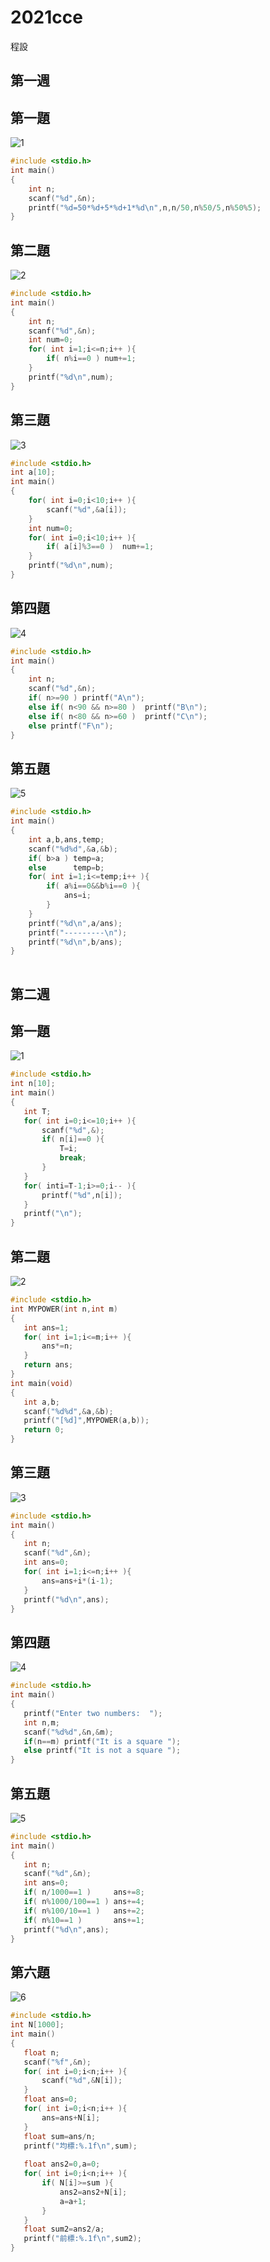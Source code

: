 # 2021cce
程設

## 第一週

## 第一題

![1](https://github.com/ZeroOne123456/2021cce/blob/gh-pages/1.png?raw=true)

```c
#include <stdio.h>
int main()
{
	int n;
	scanf("%d",&n);
	printf("%d=50*%d+5*%d+1*%d\n",n,n/50,n%50/5,n%50%5);
}
```
## 第二題

![2](https://github.com/ZeroOne123456/2021cce/blob/gh-pages/2.png)

```c
#include <stdio.h>
int main()
{
	int n;
	scanf("%d",&n);
	int num=0;
	for( int i=1;i<=n;i++ ){
		if( n%i==0 ) num+=1;
	}
	printf("%d\n",num);
}
```

## 第三題

![3](https://github.com/ZeroOne123456/2021cce/blob/gh-pages/3.png)

```c
#include <stdio.h>
int a[10];
int main()
{
	for( int i=0;i<10;i++ ){
		scanf("%d",&a[i]);
	}
	int num=0;
	for( int i=0;i<10;i++ ){
		if( a[i]%3==0 )  num+=1; 
	}
	printf("%d\n",num);
}
```

## 第四題

![4](https://github.com/ZeroOne123456/2021cce/blob/gh-pages/4.png?raw=true)

```c
#include <stdio.h>
int main()
{
	int n;
	scanf("%d",&n);
	if( n>=90 ) printf("A\n");
	else if( n<90 && n>=80 )  printf("B\n");
	else if( n<80 && n>=60 )  printf("C\n");
	else printf("F\n");
}
```

## 第五題

![5](https://github.com/ZeroOne123456/2021cce/blob/gh-pages/5.png)

```c
#include <stdio.h>
int main()
{
    int a,b,ans,temp;
    scanf("%d%d",&a,&b);
    if( b>a ) temp=a;
    else      temp=b;
    for( int i=1;i<=temp;i++ ){
        if( a%i==0&&b%i==0 ){
            ans=i;
        }
    }
    printf("%d\n",a/ans);
    printf("---------\n");
    printf("%d\n",b/ans);
}
  
```
 
 ## 第二週 
 
 ## 第一題
 
 ![1](https://github.com/ZeroOne123456/2021cce/blob/7c1eaa20fbf5c212be3097be1a619a27ab0da026/HW%201.png)
 
 ```c
 #include <stdio.h>
 int n[10];
 int main()
 {
 	int T;
	for( int i=0;i<=10;i++ ){
		scanf("%d",&);
		if( n[i]==0 ){
			T=i;
			break;
		}
	}
	for( inti=T-1;i>=0;i-- ){
		printf("%d",n[i]);
	}
	printf("\n");
 }
 ```
 
 ## 第二題
 
 ![2](https://github.com/ZeroOne123456/2021cce/blob/gh-pages/HW%20%202.png?raw=true)
 
 ```c
#include <stdio.h>
int MYPOWER(int n,int m)
{
	int ans=1;
	for( int i=1;i<=m;i++ ){
		ans*=n;
	}
	return ans;
}
int main(void)
{
	int a,b;
	scanf("%d%d",&a,&b);
	printf("[%d]",MYPOWER(a,b));
	return 0;
}
 ```
 
 ## 第三題
 
 ![3](https://github.com/ZeroOne123456/2021cce/blob/gh-pages/HW%20%203.png?raw=true)
 
 ```c
 #include <stdio.h>
int main()
{
	int n;
	scanf("%d",&n);
	int ans=0;
	for( int i=1;i<=n;i++ ){
		ans=ans+i*(i-1);
	}
	printf("%d\n",ans);
}
 ```
 
 ## 第四題
 
 ![4](https://github.com/ZeroOne123456/2021cce/blob/gh-pages/HW%20%204.png?raw=true)
 
 ```c
 #include <stdio.h>
int main()
{
	printf("Enter two numbers:  ");
	int n,m;
	scanf("%d%d",&n,&m);
	if(n==m) printf("It is a square ");
	else printf("It is not a square ");
}
 ```
 
 ## 第五題
 
 ![5](https://github.com/ZeroOne123456/2021cce/blob/gh-pages/HW%20%205.png?raw=true)
 
 ```c
 #include <stdio.h>
int main()
{
	int n;
	scanf("%d",&n);
	int ans=0;
	if( n/1000==1 )     ans+=8;
	if( n%1000/100==1 ) ans+=4;
	if( n%100/10==1 )   ans+=2;
	if( n%10==1 )       ans+=1;
	printf("%d\n",ans);
}
 ```
 
 ## 第六題
 
 ![6](https://github.com/ZeroOne123456/2021cce/blob/gh-pages/HW%20%206.png?raw=true)
 
 ```c
 #include <stdio.h>
int N[1000];
int main()
{
	float n;
	scanf("%f",&n);
	for( int i=0;i<n;i++ ){
		scanf("%d",&N[i]);
	}
	float ans=0;
	for( int i=0;i<n;i++ ){
		ans=ans+N[i];
	}
	float sum=ans/n;
	printf("均標:%.1f\n",sum);
	
	float ans2=0,a=0;
	for( int i=0;i<n;i++ ){
		if( N[i]>=sum ){
			ans2=ans2+N[i];
			a=a+1;
		}
	}
	float sum2=ans2/a;
	printf("前標:%.1f\n",sum2);
}
 ```
